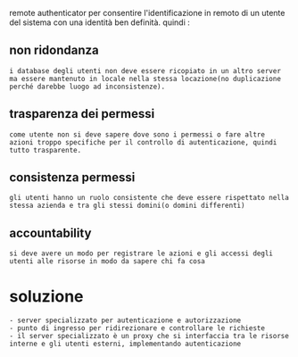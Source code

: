 remote authenticator per consentire l'identificazione in remoto di un utente del sistema con una identità ben definità.
quindi :
## non ridondanza
    i database degli utenti non deve essere ricopiato in un altro server ma essere mantenuto in locale nella stessa locazione(no duplicazione perché darebbe luogo ad inconsistenze).
## trasparenza dei permessi
    come utente non si deve sapere dove sono i permessi o fare altre azioni troppo specifiche per il controllo di autenticazione, quindi tutto trasparente.
## consistenza permessi
    gli utenti hanno un ruolo consistente che deve essere rispettato nella stessa azienda e tra gli stessi domini(o domini differenti)
## accountability
    si deve avere un modo per registrare le azioni e gli accessi degli utenti alle risorse in modo da sapere chi fa cosa
# soluzione
    - server specializzato per autenticazione e autorizzazione
    - punto di ingresso per ridirezionare e controllare le richieste
    - il server specializzato è un proxy che si interfaccia tra le risorse interne e gli utenti esterni, implementando autenticazione